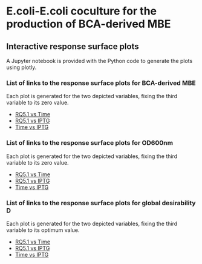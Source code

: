 # E.coli-E.coli coculture for the production of BCA-derived MBE
## Interactive response surface plots
A Jupyter notebook is provided with the Python code to generate the plots using plotly.

### List of links to the response surface plots for BCA-derived MBE

Each plot is generated for the two depicted variables, fixing the third variable to its zero value.

* [RQ5.1 vs Time](https://ferbracalente.github.io/E.-coli-coculture/MBE_RQ5.1vsTime.html)
* [RQ5.1 vs IPTG](https://ferbracalente.github.io/E.-coli-coculture/MBE_RQ5.1vsIPTG.html)
* [Time vs IPTG](https://ferbracalente.github.io/E.-coli-coculture/MBE_TimevsIPTG.html)

### List of links to the response surface plots for OD600nm

Each plot is generated for the two depicted variables, fixing the third variable to its zero value.

* [RQ5.1 vs Time](https://ferbracalente.github.io/E.-coli-coculture/OD_RQ5.1vsTime.html)
* [RQ5.1 vs IPTG](https://ferbracalente.github.io/E.-coli-coculture/OD_RQ5.1vsIPTG.html)
* [Time vs IPTG](https://ferbracalente.github.io/E.-coli-coculture/OD_TimevsIPTG.html)

### List of links to the response surface plots for global desirability D

Each plot is generated for the two depicted variables, fixing the third variable to its optimum value.

* [RQ5.1 vs Time](https://ferbracalente.github.io/E.-coli-coculture/D_RQ5.1vsTime.html)
* [RQ5.1 vs IPTG](https://ferbracalente.github.io/E.-coli-coculture/D_RQ5.1vsIPTG.html)
* [Time vs IPTG](https://ferbracalente.github.io/E.-coli-coculture/D_TimevsIPTG.html)


